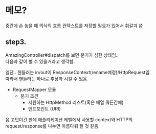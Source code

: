 # 메모?

중간에 손 놓을 때 의식의 흐름 컨텍스트를 저장할 필요가 있어서 휘갈겨 씀  

## step3. 

AmazingController#dispatch를 보면 분기가 심한 상태임..  
다음과 같이 뺄 수 있을거라고 생각함.  

일단.. 핸들러는 in/out이 ResponseContext(rename예정)/HttpRequest임.  
따라서 핸들러는 하나로 추상화 시킬 수 있음.    

- RequestMapper 모듈
    - 분기 조건
        - 지원하는 HttpMethod 리스트(혹은 배열 뭐든간에)
        - 엔드포인트 (URI)

음 고민이긴 한데 애플리케이션 레벨에서 사용할 context와 HTTP의 request/response를 나누면 아름다워 질 것 같음.

  